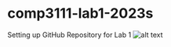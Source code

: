 # comp3111-lab1-2023s
Setting up GitHub Repository for Lab 1
![alt text](https://github.com/csedenia/comp3111-lab1-2023s/tree/master/src/main/resources/lab1_eclipse_History.png?raw=true)
